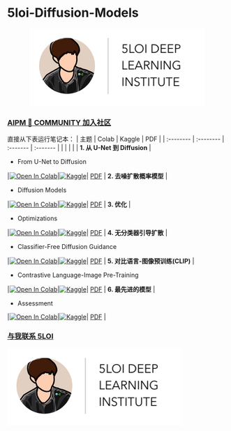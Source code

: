 # 5loi-Diffusion-Models

<center><a href="https://5loi.com/about_loi"> <img src="Diffusion_Models/images/DLI_Header.png" alt="Header" style="width: 400px;"/> </a></center>

### [AIPM 🌿 COMMUNITY 加入社区](https://www.theforage.cn/community)

直接从下表运行笔记本：
| 主题 | Colab | Kaggle | PDF |
| :-------- | :-------- | :------- | :------- |
| | | | |
**1. 从 U-Net 到 Diffusion**
|<ul><li>From U-Net to Diffusion</li></ul>|[![Open In Colab](https://colab.research.google.com/assets/colab-badge.svg)](https://colab.research.google.com/github/wuloi/5loi-Diffusion-Models/blob/zh/Diffusion_Models/zh/01_UNets.ipynb)|[![Kaggle](https://kaggle.com/static/images/open-in-kaggle.svg)](https://kaggle.com/kernels/welcome?src=https://github.com/wuloi/5loi-Diffusion-Models/blob/zh/Diffusion_Models/zh/01_UNets.ipynb)| [PDF](Diffusion_Models/zh/Slides/Slides1-FromUNetsToDiffusion.pdf) |
**2. 去噪扩散概率模型**
|<ul><li>Diffusion Models</li></ul>|[![Open In Colab](https://colab.research.google.com/assets/colab-badge.svg)](https://colab.research.google.com/github/wuloi/5loi-Diffusion-Models/blob/zh/Diffusion_Models/zh/02_Diffusion_Models.ipynb)|[![Kaggle](https://kaggle.com/static/images/open-in-kaggle.svg)](https://kaggle.com/kernels/welcome?src=https://github.com/wuloi/5loi-Diffusion-Models/blob/zh/Diffusion_Models/zh/02_Diffusion_Models.ipynb)| [PDF](Diffusion_Models/zh/Slides/Slides2-DenoisingDiffusionProbabilisticModels.pdf) |
**3. 优化**
|<ul><li>Optimizations</li></ul>|[![Open In Colab](https://colab.research.google.com/assets/colab-badge.svg)](https://colab.research.google.com/github/wuloi/5loi-Diffusion-Models/blob/zh/Diffusion_Models/zh/03_Optimizations.ipynb)|[![Kaggle](https://kaggle.com/static/images/open-in-kaggle.svg)](https://kaggle.com/kernels/welcome?src=https://github.com/wuloi/5loi-Diffusion-Models/blob/zh/Diffusion_Models/zh/03_Optimizations.ipynb)| [PDF](Diffusion_Models/zh/Slides/Slides3-Optimizations.pdf) |
**4. 无分类器引导扩散**
|<ul><li>Classifier-Free Diffusion Guidance</li></ul>|[![Open In Colab](https://colab.research.google.com/assets/colab-badge.svg)](https://colab.research.google.com/github/wuloi/5loi-Diffusion-Models/blob/zh/Diffusion_Models/zh/04_Classifier_Free_Diffusion.ipynb)|[![Kaggle](https://kaggle.com/static/images/open-in-kaggle.svg)](https://kaggle.com/kernels/welcome?src=https://github.com/wuloi/5loi-Diffusion-Models/blob/zh/Diffusion_Models/zh/04_Classifier_Free_Diffusion.ipynb)| [PDF](Diffusion_Models/zh/Slides/Slides4-Classifier-FreeDiffusionGuidance.pdf) |
**5. 对比语言-图像预训练(CLIP)**
|<ul><li>Contrastive Language-Image Pre-Training</li></ul>|[![Open In Colab](https://colab.research.google.com/assets/colab-badge.svg)](https://colab.research.google.com/github/wuloi/5loi-Diffusion-Models/blob/zh/Diffusion_Models/zh/05_CLIP.ipynb)|[![Kaggle](https://kaggle.com/static/images/open-in-kaggle.svg)](https://kaggle.com/kernels/welcome?src=https://github.com/wuloi/5loi-Diffusion-Models/blob/zh/Diffusion_Models/zh/05_CLIP.ipynb)| [PDF](Diffusion_Models/zh/Slides/Slides5-CLIP.pdf) |
**6. 最先进的模型**
|<ul><li>Assessment</li></ul>|[![Open In Colab](https://colab.research.google.com/assets/colab-badge.svg)](https://colab.research.google.com/github/wuloi/5loi-Diffusion-Models/blob/zh/Diffusion_Models/zh/06_Assessment.ipynb)|[![Kaggle](https://kaggle.com/static/images/open-in-kaggle.svg)](https://kaggle.com/kernels/welcome?src=https://github.com/wuloi/5loi-Diffusion-Models/blob/zh/Diffusion_Models/zh/06_Assessment.ipynb)| [PDF](Diffusion_Models/zh/Slides/Slides6-StateOfTheArtModels.pdf) |

### [与我联系 5LOI](https://5loi.com/about_loi)

![DLI Header](Diffusion_Models/images/DLI_Header.png)